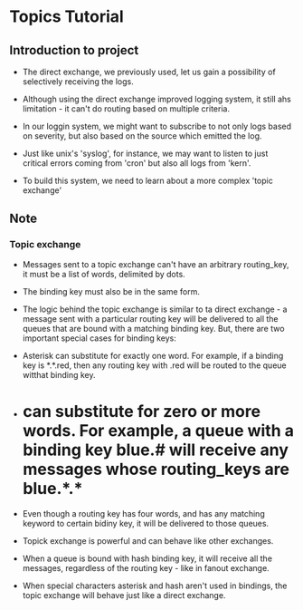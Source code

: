 # Topics Tutorial

## Introduction to project

- The direct exchange, we previously used, let us gain a possibility of selectively receiving the logs.

- Although using the direct exchange improved logging system, it still ahs limitation - it can't do routing based on multiple criteria.

- In our loggin system, we might want to subscribe to not only logs based on severity, but also based on the source which emitted the log.

- Just like unix's 'syslog', for instance, we may want to listen to just critical errors coming from 'cron' but also all logs from 'kern'.

- To build this system, we need to learn about a more complex 'topic exchange'

## Note

### Topic exchange

- Messages sent to a topic exchange can't have an arbitrary routing_key, it must be a list of words, delimited by dots.

- The binding key must also be in the same form.

- The logic behind the topic exchange is similar to ta direct exchange - a message sent with a particular routing key will be delivered to all the queues that are bound with a matching binding key.
  But, there are two important special cases for binding keys:

- Asterisk can substitute for exactly one word. For example, if a binding key is \*.\*.red, then any routing key with .red will be routed to the queue witthat binding key.

- # can substitute for zero or more words. For example, a queue with a binding key blue.# will receive any messages whose routing_keys are blue.\*.\*

- Even though a routing key has four words, and has any matching keyword to certain bidiny key, it will be delivered to those queues.

- Topick exchange is powerful and can behave like other exchanges.

- When a queue is bound with hash binding key, it will receive all the messages, regardless of the routing key - like in fanout exchange.

- When special characters asterisk and hash aren't used in bindings, the topic exchange will behave just like a direct exchange.
